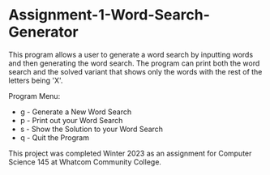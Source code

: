 # Assignment-1-Word-Search-Generator
This program allows a user to generate a word search by inputting words and then generating the word search.
The program can print both the word search and the solved variant that shows only the words with the rest of the letters being 'X'.

Program Menu:
  - g - Generate a New Word Search
  - p - Print out your Word Search
  - s - Show the Solution to your Word Search
  - q - Quit the Program


This project was completed Winter 2023 as an assignment for Computer Science 145 at Whatcom Community College.
